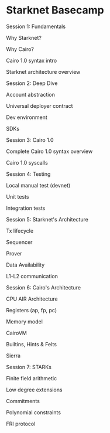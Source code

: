 # Starknet Basecamp

Session 1: Fundamentals

Why Starknet?

Why Cairo?

Cairo 1.0 syntax intro

Starknet architecture overview

 
Session 2: Deep Dive

Account abstraction

Universal deployer contract

Dev environment

SDKs

 
Session 3: Cairo 1.0

Complete Cairo 1.0 syntax overview

Cairo 1.0 syscalls

 
Session 4: Testing

Local manual test (devnet)

Unit tests

Integration tests

 
Session 5: Starknet's Architecture

Tx lifecycle

Sequencer

Prover

Data Availability

L1-L2 communication

 
Session 6: Cairo's Architecture

CPU AIR Architecture

Registers (ap, fp, pc)

Memory model

CairoVM

Builtins, Hints & Felts

Sierra

 
Session 7: STARKs

Finite field arithmetic

Low degree extensions

Commitments

Polynomial constraints

FRI protocol
